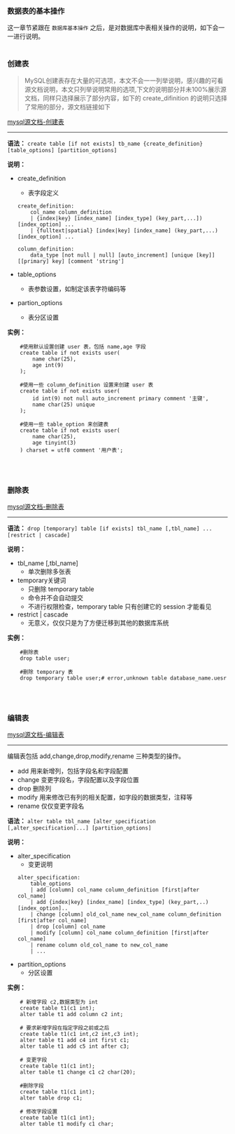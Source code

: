 ### 数据表的基本操作

这一章节紧跟在 `数据库基本操作` 之后，是对数据库中表相关操作的说明，如下会一一进行说明。
<br>
<br>

### 创建表

> MySQL创建表存在大量的可选项，本文不会一一列举说明，感兴趣的可看源文档说明，本文只列举说明常用的选项,下文的说明部分并未100%展示源文档，同样只选择展示了部分内容，如下的 create_difinition 的说明只选择了常用的部分，源文档链接如下

[mysql源文档-创建表](https://dev.mysql.com/doc/refman/8.0/en/create-table.html)
<hr>

**语法：**
`create table [if not exists] tb_name {create_definition} [table_options] [partition_options]`

**说明：**
* create_definition
    *   表字段定义
    ```
    create_definition:
        col_name column_definition
        | {index|key} [index_name] [index_type] (key_part,...]) [index_option] ...
        | {fulltext|spatial} [index|key] [index_name] (key_part,...) [index_option] ...

    column_definition:
        data_type [not null | null] [auto_increment] [unique [key]] [[primary] key] [comment 'string']
    ```
* table_options
    * 表参数设置，如制定该表字符编码等
    
* partion_options
    * 表分区设置

**实例：**
```
    #使用默认设置创建 user 表，包括 name,age 字段
    create table if not exists user(
        name char(25),
        age int(9)
    );

    #使用一些 column_definition 设置来创建 user 表
    create table if not exists user(
        id int(9) not null auto_increment primary comment '主键',
        name char(25) unique
    );

    #使用一些 table_option 来创建表
    create table if not exists user(
        name char(25),
        age tinyint(3)
    ) charset = utf8 comment '用户表';
```
<br>
<br>

### 删除表

[mysql源文档-删除表](https://dev.mysql.com/doc/refman/8.0/en/drop-table.html)
<hr>

**语法：**
`drop [temporary] table [if exists] tbl_name [,tbl_name] ... [restrict | cascade]`

**说明：**
* tbl_name [,tbl_name]
    * 单次删除多张表
* temporary关键词
    * 只删除 temporary table
    * 命令并不会自动提交
    * 不进行权限检查，temporary table 只有创建它的 session 才能看见
* restrict | cascade
    * 无意义，仅仅只是为了方便迁移到其他的数据库系统

**实例：**
```
    #删除表
    drop table user;

    #删除 temporary 表
    drop temporary table user;# error,unknown table database_name.uesr
```
<br>
<br>


### 编辑表

[mysql源文档-编辑表](https://dev.mysql.com/doc/refman/8.0/en/alter-table.html)
<hr>

编辑表包括 add,change,drop,modify,rename 三种类型的操作。

* add 用来新增列，包括字段名和字段配置
* change 变更字段名，字段配置以及字段位置
* drop 删除列
* modify 用来修改已有列的相关配置，如字段的数据类型，注释等
* rename 仅仅变更字段名

**语法：**
`alter table tbl_name [alter_specification [,alter_specification]...] [partition_options]`

**说明：**
* alter_specification
    * 变更说明
    ```
    alter_specification:
        table_options
        | add [column] col_name column_definition [first|after col_name]
        | add {index|key} [index_name] [index_type] (key_part,..) [index_option]..
        | change [column] old_col_name new_col_name column_definition [first|after col_name]
        | drop [column] col_name
        | modify [column] col_name column_definition [first|after col_name]
        | rename column old_col_name to new_col_name
        | ...
    ```
* partition_options
    * 分区设置

**实例：**
```
    # 新增字段 c2,数据类型为 int
    create table t1(c1 int);
    alter table t1 add column c2 int;

    # 要求新增字段在指定字段之前或之后
    create table t1(c1 int,c2 int,c3 int);
    alter table t1 add c4 int first c1;
    alter table t1 add c5 int after c3;

    # 变更字段
    create table t1(c1 int);
    alter table t1 change c1 c2 char(20);

    #删除字段
    create table t1(c1 int);
    alter table drop c1;

    # 修改字段设置
    create table t1(c1 int);
    alter table t1 modify c1 char;
```
